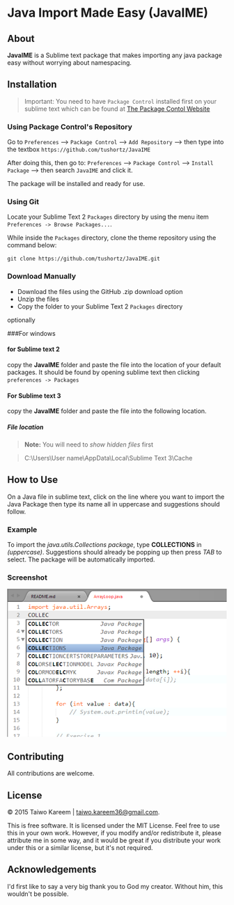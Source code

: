 

# Java Import Made Easy (JavaIME)

## About
**JavaIME** is a Sublime text package that makes importing any java package easy without worrying about namespacing.

## Installation
> Important: You need to have `Package Control` installed first on your sublime text which can be found at [The Package Contol Website](http://packagecontrol.io)

### Using Package Control's Repository

Go to `Preferences` --> `Package Control` --> `Add Repository` --> then type into the textbox `https://github.com/tushortz/JavaIME`

After doing this, then go to: `Preferences` --> `Package Control` --> `Install Package` --> then search `JavaIME` and click it.

The package will be installed and ready for use.

### Using Git

Locate your Sublime Text 2 `Packages` directory by using the menu item `Preferences -> Browse Packages...`.

While inside the `Packages` directory, clone the theme repository using the command below:

    git clone https://github.com/tushortz/JavaIME.git



### Download Manually

* Download the files using the GitHub .zip download option
* Unzip the files
* Copy the folder to your Sublime Text 2 `Packages` directory


optionally

###For windows
#### for Sublime text 2
copy the **JavaIME** folder and paste the file into the location of your default packages. It should be found by opening sublime text then clicking `preferences -> Packages`


#### For Sublime text 3
copy the **JavaIME** folder and paste the file into the following location.

##### File location

> **Note:** You will need to *show hidden files* first

> C:\Users\User name\AppData\Local\Sublime Text 3\Cache

## How to Use

On a Java file in sublime text, click on the line where you want to import the Java Package then type its name all in uppercase and suggestions should follow.

### Example
To import the *java.utils.Collections package*, type **COLLECTIONS** in *(uppercase)*. Suggestions should already be popping up then press *TAB* to select. The package will be automatically imported.

### Screenshot
![Java Import Made Easy {JavaIME}](./preview.png)



## Contributing

All contributions are welcome. 

## License
© 2015 Taiwo Kareem | taiwo.kareem36@gmail.com.

This is free software. It is licensed under the MIT License. Feel free to use this in your own work. However, if you modify and/or redistribute it, please attribute me in some way, and it would be great if you distribute your work under this or a similar license, but it's not required.

## Acknowledgements
I'd first like to say a very big thank you to God my creator. Without him, this wouldn't be possible.







